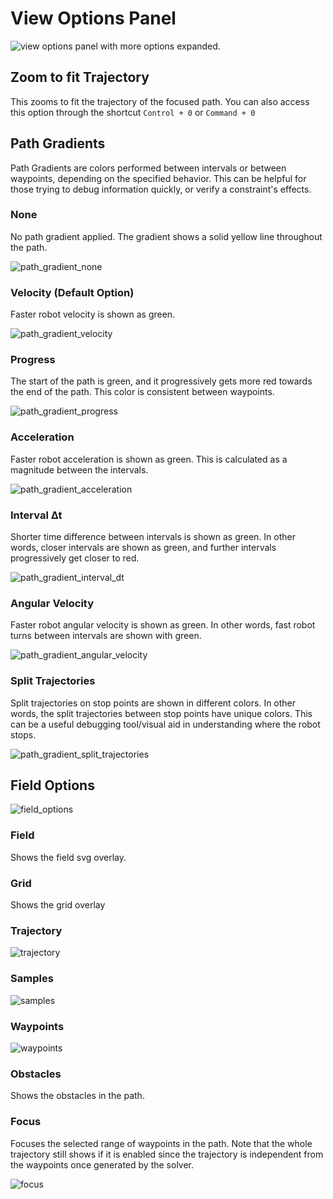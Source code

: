 # View Options Panel

![view options panel with more options expanded.](../media/view_options_panel.png)


## Zoom to fit Trajectory

This zooms to fit the trajectory of the focused path. You can also access this option through the shortcut `Control + 0` or `Command + 0`

## Path Gradients
Path Gradients are colors performed between intervals or between waypoints, depending on the specified behavior. This can be helpful for those trying to debug information quickly, or verify a constraint's effects.

### None
No path gradient applied. The gradient shows a solid yellow line throughout the path.

![path_gradient_none](../media/path_gradient/path_gradient_none.png)

### Velocity (Default Option)
Faster robot velocity is shown as green.

![path_gradient_velocity](../media/path_gradient/path_gradient_velocity.png)

### Progress
The start of the path is green, and it progressively gets more red towards the end of the path.
This color is consistent between waypoints.

![path_gradient_progress](../media/path_gradient/path_gradient_progress.png)

### Acceleration
Faster robot acceleration is shown as green. This is calculated as a magnitude between the intervals.

![path_gradient_acceleration](../media/path_gradient/path_gradient_acceleration.png)

### Interval ∆t
Shorter time difference between intervals is shown as green. In other words, closer intervals are shown as green, and further intervals progressively get closer to red.

![path_gradient_interval_dt](../media/path_gradient/path_gradient_interval_dt.png)

### Angular Velocity
Faster robot angular velocity is shown as green. In other words, fast robot turns between intervals are shown with green.

![path_gradient_angular_velocity](../media/path_gradient/path_gradient_angular_velocity.png)

### Split Trajectories
Split trajectories on stop points are shown in different colors. In other words, the split trajectories between stop points have unique colors. This can be a useful debugging tool/visual aid in understanding where the robot stops.

![path_gradient_split_trajectories](../media/path_gradient/path_gradient_split_trajectories.png)

## Field Options

![field_options](../media/field_options.png)

### Field

Shows the field svg overlay.

### Grid

Shows the grid overlay

### Trajectory

![trajectory](../media/trajectory.png)

### Samples

![samples](../media/samples.png)

### Waypoints

![waypoints](../media/waypoints.png)

### Obstacles

Shows the obstacles in the path.

### Focus

Focuses the selected range of waypoints in the path. Note that the whole trajectory still shows if it is enabled since the trajectory is independent from the waypoints once generated by the solver.

![focus](../media/focus.png)